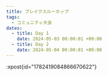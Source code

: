 ```yaml
---
title: ブレイクスルーカップ
tags:
  - コミュニティ大会
dates:
  - title: Day 1
    date: 2024-05-03 00:00:01 +09:00
  - title: Day 2
    date: 2024-05-04 00:00:01 +09:00
---
```


:xpost{id="1782419084866670622"}